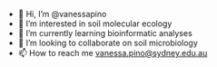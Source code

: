 - 👋 Hi, I’m @vanessapino
- 👀 I’m interested in soil molecular ecology
- 🌱 I’m currently learning bioinformatic analyses
- 💞️ I’m looking to collaborate on soil microbiology
- 📫 How to reach me vanessa.pino@sydney.edu.au

<!---
vanessapino/vanessapino is a ✨ special ✨ repository because its `README.md` (this file) appears on your GitHub profile.
You can click the Preview link to take a look at your changes.
--->
